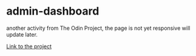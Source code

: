 # admin-dashboard

another activity from The Odin Project, the page is not yet responsive will update later.

[Link to the project](https://nm1008.github.io/admin-dashboard/)